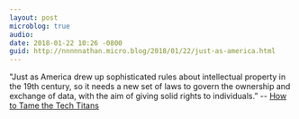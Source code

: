 ```yaml
---
layout: post
microblog: true
audio: 
date: 2018-01-22 10:26 -0800
guid: http://nnnnnathan.micro.blog/2018/01/22/just-as-america.html
---
```

"Just as America drew up sophisticated rules about intellectual property in the 19th century, so it needs a new set of laws to govern the ownership and exchange of data, with the aim of giving solid rights to individuals.” -- [How to Tame the Tech Titans](https://www.economist.com/news/leaders/21735021-dominance-google-facebook-and-amazon-bad-consumers-and-competition-how-tame)
